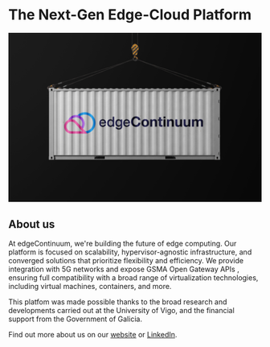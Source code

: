# The Next-Gen Edge-Cloud Platform 

![image info](brand-image.jpg)

## About us

At edgeContinuum, we're building the future of edge computing. Our platform is focused on scalability, hypervisor-agnostic infrastructure, and converged solutions that prioritize flexibility and efficiency. We provide integration with 5G networks and expose GSMA Open Gateway APIs , ensuring full compatibility with a broad range of virtualization technologies, including virtual machines, containers, and more.

This platfom was made possible thanks to the broad research and developments carried out at the University of Vigo, and the financial support from the Government of Galicia.

Find out more about us on our [website](https://edgecontinuum.com) or [LinkedIn](https://www.linkedin.com/company/edgecontinuum).
